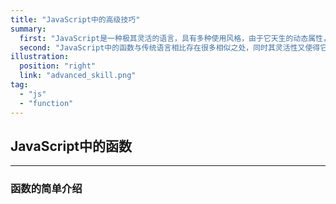 ```yaml
---
title: "JavaScript中的高级技巧"
summary: 
  first: "JavaScript是一种极其灵活的语言，具有多种使用风格，由于它天生的动态属性，使得它可以运用很多更为复杂和有趣的模式。"
  second: "JavaScript中的函数与传统语言相比存在很多相似之处，同时其灵活性又使得它的应用变得更加强大。"
illustration: 
  position: "right"
  link: "advanced_skill.png"
tag: 
  - "js"
  - "function"
---
```

## JavaScript中的函数
---
### 函数的简单介绍

